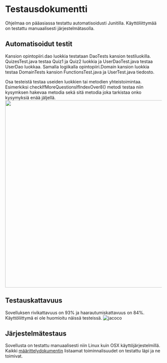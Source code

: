 
# Testausdokumentti

Ohjelmaa on pääasiassa testattu automatisoidusti Junitilla. Käyttöliittymää on testattu manuaalisesti järjestelmätasolla. 

## Automatisoidut testit

Kansion opintopiiri.dao luokkia testataan DaoTests kansion testiluokilla. QuizesTest.java testaa Quiz1 ja Quiz2 luokkia ja UserDaoTest.java testaa UserDao luokkaa. Samalla logiikalla opintopiiri.Domain kansion luokkia testaa DomainTests kansion FunctionsTest.java ja UserTest.java tiedosto.

Osa testeistä testaa useiden luokkien tai metodien yhteistoimintaa. Esimerkiksi checkIfMoreQuestionsIfIndexOver8() metodi testaa niin kysymksen hakevaa metodia sekä sitä metodia joka tarkistaa onko kysymyksiä enää jäljellä.
<img src="https://user-images.githubusercontent.com/80842633/118359578-c9c34a80-b58c-11eb-964a-5eff4a801579.png" width="600">


## Testauskattavuus
Sovelluksen rivikattavuus on 93% ja haarautumiskattavuus on 84%. Käyttöliittymä ei ole huomioitu näissä testeissä.
![jacoco](https://user-images.githubusercontent.com/80842633/118359737-9634f000-b58d-11eb-885b-f1f052b3b661.png)

## Järjestelmätestaus
Sovellusta on testattu manuaalisesti niin Linux kuin OSX käyttöjärjestelmillä. Kaikki [määrittelydokumentin](https://github.com/sanikemppainen/ot-harjoitustyo/blob/main/dokumentaatio/M%C3%A4%C3%A4rittelydokumentti.md) listaamat toiminnalisuudet on testattu läpi ja ne toimivat. 
